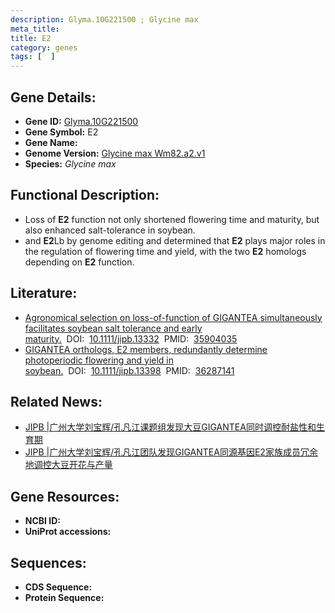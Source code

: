 ```yaml
---
description: Glyma.10G221500 ; Glycine max
meta_title:
title: E2
category: genes
tags: [  ]
---
```


## Gene Details:
- **Gene ID:**	[Glyma.10G221500](https://www.maizegdb.org/gene_center/gene/Glyma.10G221500)
- **Gene Symbol:** E2
- **Gene Name:** 
- **Genome Version:** [Glycine max Wm82.a2.v1]()
- **Species:** *Glycine max*

## Functional Description:
   - Loss of **E2** function not only shortened flowering time and maturity, but also enhanced salt-tolerance in soybean.
   - and **E2**Lb by genome editing and determined that **E2** plays major roles in the regulation of flowering time and yield, with the two **E2** homologs depending on **E2** function.

## Literature:
   - [Agronomical selection on loss-of-function of GIGANTEA simultaneously facilitates soybean salt tolerance and early maturity.]( https://onlinelibrary.wiley.com/doi/10.1111/jipb.13332)&nbsp;&nbsp;DOI:&nbsp;&nbsp;[10.1111/jipb.13332](https://onlinelibrary.wiley.com/doi/10.1111/jipb.13332)&nbsp;&nbsp;PMID:&nbsp;&nbsp;[35904035](https://pubmed.ncbi.nlm.nih.gov/35904035/)
   - [GIGANTEA orthologs, E2 members, redundantly determine photoperiodic flowering and yield in soybean.]( https://onlinelibrary.wiley.com/doi/10.1111/jipb.13398)&nbsp;&nbsp;DOI:&nbsp;&nbsp;[10.1111/jipb.13398](https://onlinelibrary.wiley.com/doi/10.1111/jipb.13398)&nbsp;&nbsp;PMID:&nbsp;&nbsp;[36287141](https://pubmed.ncbi.nlm.nih.gov/36287141/)

## Related News:
   - [JIPB | ​广州大学刘宝辉/孔凡江课题组发现大豆GIGANTEA同时调控耐盐性和生育期](https://mp.weixin.qq.com/s?__biz=Mzg3MDEwNDEyMg==&mid=2247535168&idx=5&sn=eeffd955be39b404555fe1e241e43b05&chksm=ce90e715f9e76e03163c6b15ab3a8d4a3756f15369296905f0cf7f713eebaec826c9984f9aed&scene=27#wechat_redirect)
   - [JIPB |​ 广州大学刘宝辉/孔凡江团队发现GIGANTEA同源基因E2家族成员冗余地调控大豆开花与产量](https://mp.weixin.qq.com/s?__biz=Mzg3MDEwNDEyMg==&mid=2247540171&idx=6&sn=6a02c20797f049888f742363c1ab232b&chksm=ce90f09ef9e77988769e6446ea26271c0a89c33191453b94d08e6a7603a36f3cec4b1027d533&scene=27#wechat_redirect)

## Gene Resources:
- **NCBI ID:** [](https://www.ncbi.nlm.nih.gov/gene/?term=)
- **UniProt accessions:** [](https://www.uniprot.org/uniprotkb//entry)

## Sequences:
- **CDS Sequence:**
- **Protein Sequence:**
